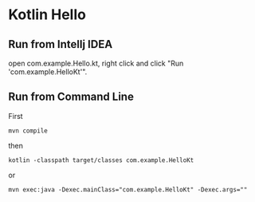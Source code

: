 Kotlin Hello
=============

## Run from Intellj IDEA
open com.example.Hello.kt, right click and click "Run 'com.example.HelloKt'".

## Run from Command Line

First

```
mvn compile
```

then

```
kotlin -classpath target/classes com.example.HelloKt
```
or

```
mvn exec:java -Dexec.mainClass="com.example.HelloKt" -Dexec.args=""
```
